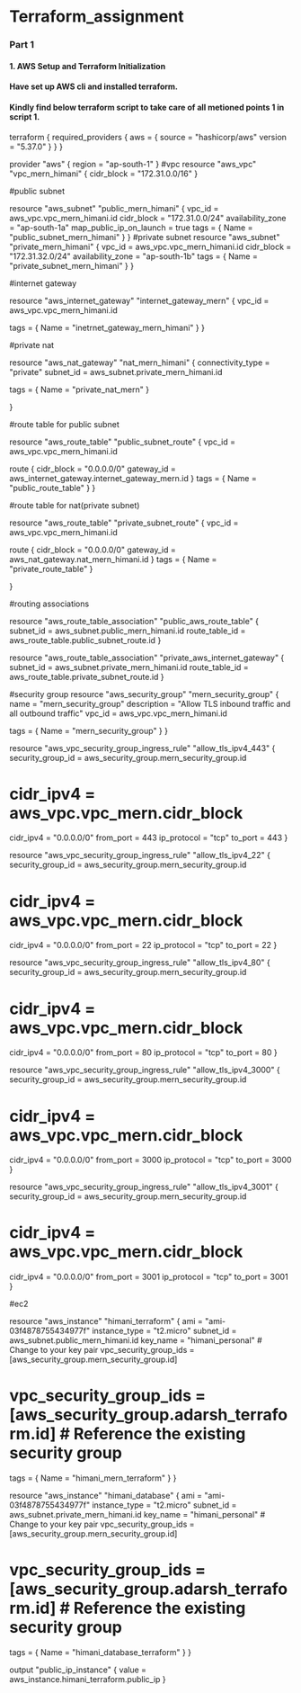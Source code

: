# Terraform_assignment
### Part 1
#### 1. AWS Setup and Terraform Initialization
#### Have set up AWS cli and installed terraform.
#### Kindly find below terraform script to take care of all metioned points 1 in script 1.
terraform {
  required_providers {
    aws = {
      source = "hashicorp/aws"
      version = "5.37.0"
    }
  }
}

provider "aws" {
  region = "ap-south-1" 
}
#vpc
resource "aws_vpc" "vpc_mern_himani" {
  cidr_block = "172.31.0.0/16"
}

#public subnet

resource "aws_subnet" "public_mern_himani" {
  vpc_id     = aws_vpc.vpc_mern_himani.id
  cidr_block = "172.31.0.0/24"
  availability_zone  = "ap-south-1a"
  map_public_ip_on_launch = true
  tags = {
    Name = "public_subnet_mern_himani"
  }
}
#private subnet
resource "aws_subnet" "private_mern_himani" {
  vpc_id     = aws_vpc.vpc_mern_himani.id
  cidr_block = "172.31.32.0/24"
  availability_zone = "ap-south-1b"
  tags = {
    Name = "private_subnet_mern_himani"
  }
}

#internet gateway

resource "aws_internet_gateway" "internet_gateway_mern" {
  vpc_id = aws_vpc.vpc_mern_himani.id

  tags = {
    Name = "inetrnet_gateway_mern_himani"
  }
}

#private nat

resource "aws_nat_gateway" "nat_mern_himani" {
  connectivity_type = "private"
  subnet_id         = aws_subnet.private_mern_himani.id
  
  tags = {
    Name = "private_nat_mern"
  }

}

#route table for public subnet

resource "aws_route_table" "public_subnet_route" {
  vpc_id = aws_vpc.vpc_mern_himani.id

  route {
    cidr_block = "0.0.0.0/0"
    gateway_id = aws_internet_gateway.internet_gateway_mern.id
  }
  tags = {
    Name = "public_route_table"
  }
}

#route table for nat(private subnet)

resource "aws_route_table" "private_subnet_route" {
  vpc_id = aws_vpc.vpc_mern_himani.id

  route {
    cidr_block = "0.0.0.0/0"
    gateway_id = aws_nat_gateway.nat_mern_himani.id
  }
  tags = {
    Name = "private_route_table"
  }

}


#routing associations

resource "aws_route_table_association" "public_aws_route_table" {
  subnet_id      = aws_subnet.public_mern_himani.id
  route_table_id = aws_route_table.public_subnet_route.id
}

resource "aws_route_table_association" "private_aws_internet_gateway" {
  subnet_id      = aws_subnet.private_mern_himani.id
  route_table_id = aws_route_table.private_subnet_route.id
}

#security group
resource "aws_security_group" "mern_security_group" {
  name        = "mern_security_group"
  description = "Allow TLS inbound traffic and all outbound traffic"
  vpc_id      = aws_vpc.vpc_mern_himani.id

  tags = {
    Name = "mern_security_group"
  }
}

resource "aws_vpc_security_group_ingress_rule" "allow_tls_ipv4_443" {
  security_group_id = aws_security_group.mern_security_group.id
#   cidr_ipv4         = aws_vpc.vpc_mern.cidr_block
  cidr_ipv4 = "0.0.0.0/0"
  from_port         = 443
  ip_protocol       = "tcp"
  to_port           = 443
}

resource "aws_vpc_security_group_ingress_rule" "allow_tls_ipv4_22" {
  security_group_id = aws_security_group.mern_security_group.id
#   cidr_ipv4         = aws_vpc.vpc_mern.cidr_block
  cidr_ipv4 = "0.0.0.0/0"
  from_port         = 22
  ip_protocol       = "tcp"
  to_port           = 22
}

resource "aws_vpc_security_group_ingress_rule" "allow_tls_ipv4_80" {
  security_group_id = aws_security_group.mern_security_group.id
#   cidr_ipv4         = aws_vpc.vpc_mern.cidr_block
  cidr_ipv4 = "0.0.0.0/0"
  from_port         = 80
  ip_protocol       = "tcp"
  to_port           = 80
}

resource "aws_vpc_security_group_ingress_rule" "allow_tls_ipv4_3000" {
  security_group_id = aws_security_group.mern_security_group.id
#   cidr_ipv4         = aws_vpc.vpc_mern.cidr_block
  cidr_ipv4 = "0.0.0.0/0"
  from_port         = 3000
  ip_protocol       = "tcp"
  to_port           = 3000
}

resource "aws_vpc_security_group_ingress_rule" "allow_tls_ipv4_3001" {
  security_group_id = aws_security_group.mern_security_group.id
#   cidr_ipv4         = aws_vpc.vpc_mern.cidr_block
  cidr_ipv4 = "0.0.0.0/0"
  from_port         = 3001
  ip_protocol       = "tcp"
  to_port           = 3001
}

#ec2

resource "aws_instance" "himani_terraform" {
  ami           = "ami-03f4878755434977f"
  instance_type = "t2.micro"
  subnet_id       = aws_subnet.public_mern_himani.id
  key_name        = "himani_personal"  # Change to your key pair
  vpc_security_group_ids  = [aws_security_group.mern_security_group.id]
#   vpc_security_group_ids = [aws_security_group.adarsh_terraform.id]  # Reference the existing security group

  tags = {
    Name = "himani_mern_terraform"
  }
}

resource "aws_instance" "himani_database" {
  ami           = "ami-03f4878755434977f"
  instance_type = "t2.micro"
  subnet_id       = aws_subnet.private_mern_himani.id
  key_name        = "himani_personal"  # Change to your key pair
  vpc_security_group_ids  = [aws_security_group.mern_security_group.id]
#   vpc_security_group_ids = [aws_security_group.adarsh_terraform.id]  # Reference the existing security group

  tags = {
    Name = "himani_database_terraform"
  }
}

output "public_ip_instance" {
    value = aws_instance.himani_terraform.public_ip
}


